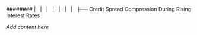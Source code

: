 ######## |   |   |   |   |   |   |   ├── Credit Spread Compression During Rising Interest Rates

*Add content here*